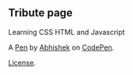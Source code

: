 Tribute page
------------
Learning CSS HTML and Javascript

A [Pen](https://codepen.io/Abhishake/pen/wrdEKm) by [Abhishek](https://codepen.io/Abhishake) on [CodePen](https://codepen.io).

[License](https://codepen.io/Abhishake/pen/wrdEKm/license).